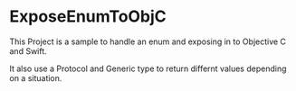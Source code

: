 # ExposeEnumToObjC
This Project is a sample to handle an enum and exposing in to Objective C and Swift.

It also use a Protocol and Generic type to return differnt values depending on a situation.
